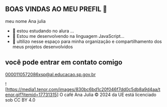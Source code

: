 ## BOAS VINDAS AO MEU PREFIL 👋

meu nome Ana julia

- 🔭 estou estudando no alura ...
- 🌱 Estou me desenvolvendo na linguagem JavaScript...
- 👯 ultilizo nesse espaço para minha organização e compartilhamento dos meus projetos desenvolvidos

## você pode entrar em contato comigo

0000110572086xsp@al.educacao.sp.gov.br



![https://media1.tenor.com/images/830bc6bd1c20f046f7dd0c5db8a9d4aa/tenor.gif?itemid=17731315]
O café Ana Julia © 2024 da UE está licenciado sob CC BY 4.0



